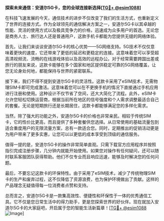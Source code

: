 **探索未来通信：安道尔5G卡，您的全球连接新选择[[TG💪+ @esim1088](https://t.me/s/esim1088)]**

在科技飞速发展的今天，通信技术的进步不仅改变了我们的生活方式，也重新定义了世界的连接方式。作为全球领先的通信解决方案之一，安道尔5G卡以其卓越的性能、灵活的使用方式以及极具竞争力的价格，迅速成为众多用户的首选。无论您是商务人士、旅行达人还是普通用户，这款手机卡都能为您提供无缝的网络体验。

首先，让我们来谈谈安道尔5G卡的核心优势——5G网络支持。5G技术不仅仅意味着更快的速度，它还带来了更低的延迟和更稳定的连接。这意味着您可以享受超高清视频流、流畅的在线游戏体验以及高效的远程办公。对于经常需要跨国出差或旅行的朋友来说，这款卡能够在多个国家和地区提供稳定可靠的5G网络覆盖，让您无论身处何地，都能保持与世界的紧密联系。

接下来，我们不得不提到安道尔5G卡的灵活性。这款卡采用了eSIM技术，无需物理SIM卡即可完成激活。这意味着您可以在不更换手机的情况下直接通过手机应用进行注册和使用。这种设计不仅节省了空间，还大大简化了流程。此外，eSIM卡允许您轻松切换运营商，根据当前所在地区的信号强度和个人需求调整最适合自己的套餐。无论是短期旅行还是长期居住，这款卡都能够满足您的多样化需求。

当然，除了强大的功能之外，安道尔5G卡的价格也非常亲民。相较于传统SIM卡，它的性价比更高，而且提供了多种套餐供您选择。从日常使用的基础流量包到适合重度用户的无限流量方案，总有一款适合您。同时，定期推出的促销活动更是为用户带来了更多实惠，让您可以以更低的成本享受到顶级的通信服务。

值得一提的是，安道尔5G卡的操作非常简单直观。只需下载官方应用程序并按照指引完成注册步骤，几分钟内就能开始使用。如果您对操作有任何疑问，还可以随时联系客服团队获得帮助。他们不仅专业而且响应迅速，能够及时解决您的任何问题。

最后，不要忘记这款卡的环保特性。由于采用了eSIM技术，减少了传统物理SIM卡的生产和废弃过程，这不仅降低了资源浪费，也为保护环境做出了贡献。这样的产品理念无疑值得每一位消费者点赞和支持。

总而言之，安道尔5G卡是一款集高效性、便捷性和环保性于一体的优秀通信工具。它不仅是您日常生活中的得力助手，更是您探索世界的好伙伴。现在就加入安道尔5G卡的大家庭吧，开启属于您的智能生活新篇章！[[TG💪+ @esim1088](https://t.me/s/esim1088) ![Image](https://i.postimg.cc/4NQfJmqS/Snipaste-2025-05-13-00-14-12.png)]